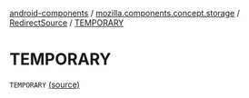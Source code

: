 [android-components](../../index.md) / [mozilla.components.concept.storage](../index.md) / [RedirectSource](index.md) / [TEMPORARY](./-t-e-m-p-o-r-a-r-y.md)

# TEMPORARY

`TEMPORARY` [(source)](https://github.com/mozilla-mobile/android-components/blob/master/components/concept/storage/src/main/java/mozilla/components/concept/storage/HistoryStorage.kt#L141)